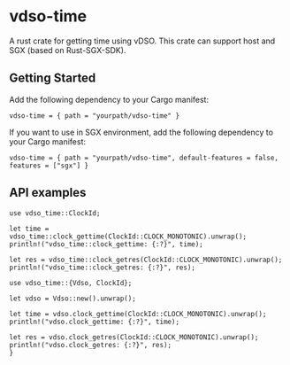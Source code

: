 # vdso-time
A rust crate for getting time using vDSO. This crate can support host and SGX (based on Rust-SGX-SDK).

## Getting Started
Add the following dependency to your Cargo manifest:

```
vdso-time = { path = "yourpath/vdso-time" }
```

If you want to use in SGX environment, add the following dependency to your Cargo manifest:

```
vdso-time = { path = "yourpath/vdso-time", default-features = false, features = ["sgx"] }
```

## API examples

```
use vdso_time::ClockId;

let time = vdso_time::clock_gettime(ClockId::CLOCK_MONOTONIC).unwrap();
println!("vdso_time::clock_gettime: {:?}", time);

let res = vdso_time::clock_getres(ClockId::CLOCK_MONOTONIC).unwrap();
println!("vdso_time::clock_getres: {:?}", res);
```

```
use vdso_time::{Vdso, ClockId};

let vdso = Vdso::new().unwrap();

let time = vdso.clock_gettime(ClockId::CLOCK_MONOTONIC).unwrap();
println!("vdso.clock_gettime: {:?}", time);

let res = vdso.clock_getres(ClockId::CLOCK_MONOTONIC).unwrap();
println!("vdso.clock_getres: {:?}", res);
}
```